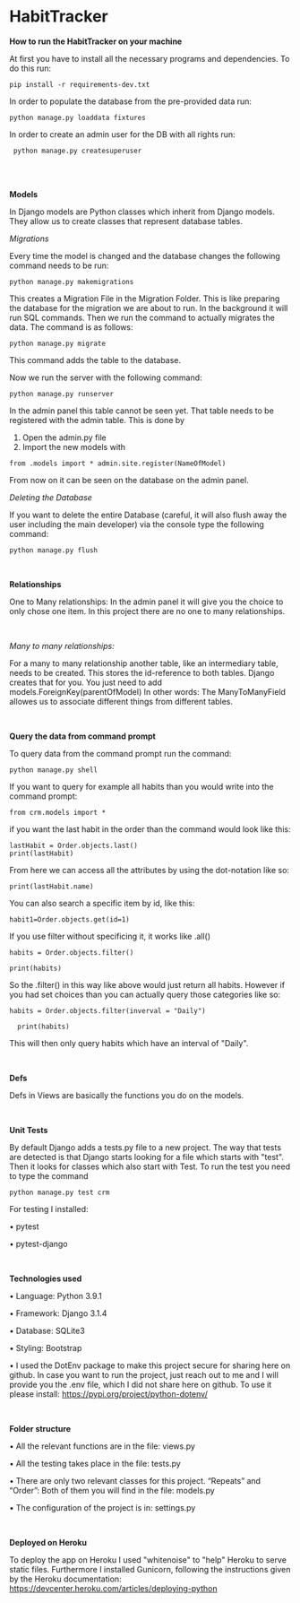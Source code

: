 # HabitTracker

 
 
 **How to run the HabitTracker on your machine**
 
At first you have to install all the necessary programs and dependencies. To do this run:
```
pip install -r requirements-dev.txt
```


In order to populate the database from the pre-provided data run: 

```
python manage.py loaddata fixtures
```


In order to create an admin user for the DB with all rights run:

```
 python manage.py createsuperuser
 ```


 <br />

  <br />

 

 

**Models**

In Django models are Python classes which inherit from Django models. They allow us to create classes that represent database tables. 

*Migrations* 

Every time the model is changed and the database changes the following command needs to be run:

```
python manage.py makemigrations
```

This creates a Migration File in the Migration Folder. This is like preparing the database for the migration we are about to run. In the background it will run SQL commands. Then we run the command to actually migrates the data. The command is as follows: 

```
python manage.py migrate
```

This command adds the table to the database. 


Now we run the server with the following command:
```
python manage.py runserver
```


In the admin panel this table cannot be seen yet. That table needs to be registered with the admin table. This is done by 

1.	Open the admin.py file 
2.	Import the new models with 

```
from .models import * admin.site.register(NameOfModel)
```

From now on it can be seen on the database on the admin panel. 

*Deleting the Database*

If you want to delete the entire Database (careful, it will also flush away the user including the main developer) via the console type the following command:

```
python manage.py flush
```

 <br />

**Relationships**

One to Many relationships: In the admin panel it will give you the choice to only chose one item. In this project there are no one to many relationships.

 <br />

*Many to many relationships:*

For a many to many relationship another table, like an intermediary table, needs to be created. This stores the id-reference to both tables. Django creates that for you. You just need to add models.ForeignKey(parentOfModel)  In other words: The ManyToManyField allowes us to associate different things from different tables.

 <br />


**Query the data from command prompt**

To query data from the command prompt run the command:

```
python manage.py shell
```



If you want to query for example all habits than you would write into the command prompt:

```
from crm.models import *
```


if you want the last habit in the order than the command would look like this:

```
lastHabit = Order.objects.last()
print(lastHabit)
```
  
From here we can access all the attributes by using the dot-notation like so:

```
print(lastHabit.name)
```

You can also search a specific item by id, like this: 

```
habit1=Order.objects.get(id=1) 
```


If you use filter without specificing it, it works like .all() 

```
habits = Order.objects.filter()

print(habits)
```


So the .filter() in this way like above would just return all habits. 
However if you had set choices than you can actually query those categories like so:

```
habits = Order.objects.filter(inverval = "Daily")

  print(habits)
  ```
  
  
This will then only query habits which have an interval of "Daily".

 <br />

**Defs**

Defs in Views are basically the functions you do on the models.

 <br />

**Unit Tests**

By default Django adds a tests.py file to a new project. 
The way that tests are detected is that Django starts looking for a file which starts with "test". Then it looks for classes which also start with Test. 
To run the test you need to type the command 

```
python manage.py test crm
```



For testing I installed:

•	pytest 

•	pytest-django

<br/>

 **Technologies used**
 
• Language: Python 3.9.1

• Framework: Django 3.1.4

• Database: SQLite3 

• Styling: Bootstrap

• I used the DotEnv package to make this project secure for sharing here on github. In case you want to run the project, just reach out to me and I will provide you the .env file, which I did not share here on github. To use it please install: https://pypi.org/project/python-dotenv/

 <br />
 
 **Folder structure**


• All the relevant functions are in the file: views.py 

• All the testing takes place in the file: tests.py

• There are only two relevant classes for this project. “Repeats” and “Order”: Both of them you will find in the file: models.py

• The configuration of the project is in: settings.py


<br/>


**Deployed on Heroku**

To deploy the app on Heroku I used "whitenoise" to "help" Heroku to serve static files. Furthermore I installed Gunicorn, following the instructions given by the Heroku documentation: https://devcenter.heroku.com/articles/deploying-python


